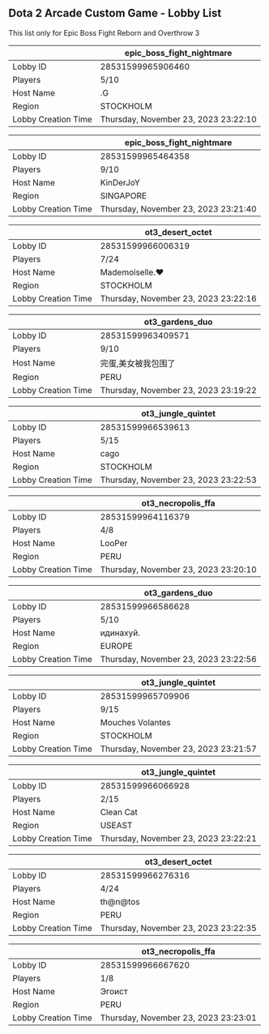 ## Dota 2 Arcade Custom Game - Lobby List

This list only for Epic Boss Fight Reborn and Overthrow 3

|  | epic_boss_fight_nightmare |
| ------ | ------ |
| Lobby ID | 28531599965906460 |
| Players | 5/10 |
| Host Name | .G |
| Region | STOCKHOLM |
| Lobby Creation Time | Thursday, November 23, 2023 23:22:10 |


|  | epic_boss_fight_nightmare |
| ------ | ------ |
| Lobby ID | 28531599965464358 |
| Players | 9/10 |
| Host Name | KinDerJoY |
| Region | SINGAPORE |
| Lobby Creation Time | Thursday, November 23, 2023 23:21:40 |


|  | ot3_desert_octet |
| ------ | ------ |
| Lobby ID | 28531599966006319 |
| Players | 7/24 |
| Host Name | Mademoiselle.♥ |
| Region | STOCKHOLM |
| Lobby Creation Time | Thursday, November 23, 2023 23:22:16 |


|  | ot3_gardens_duo |
| ------ | ------ |
| Lobby ID | 28531599963409571 |
| Players | 9/10 |
| Host Name | 完蛋,美女被我包围了 |
| Region | PERU |
| Lobby Creation Time | Thursday, November 23, 2023 23:19:22 |


|  | ot3_jungle_quintet |
| ------ | ------ |
| Lobby ID | 28531599966539613 |
| Players | 5/15 |
| Host Name | cago |
| Region | STOCKHOLM |
| Lobby Creation Time | Thursday, November 23, 2023 23:22:53 |


|  | ot3_necropolis_ffa |
| ------ | ------ |
| Lobby ID | 28531599964116379 |
| Players | 4/8 |
| Host Name | LooPer |
| Region | PERU |
| Lobby Creation Time | Thursday, November 23, 2023 23:20:10 |


|  | ot3_gardens_duo |
| ------ | ------ |
| Lobby ID | 28531599966586628 |
| Players | 5/10 |
| Host Name | идинахуй. |
| Region | EUROPE |
| Lobby Creation Time | Thursday, November 23, 2023 23:22:56 |


|  | ot3_jungle_quintet |
| ------ | ------ |
| Lobby ID | 28531599965709906 |
| Players | 9/15 |
| Host Name | Mouches Volantes |
| Region | STOCKHOLM |
| Lobby Creation Time | Thursday, November 23, 2023 23:21:57 |


|  | ot3_jungle_quintet |
| ------ | ------ |
| Lobby ID | 28531599966066928 |
| Players | 2/15 |
| Host Name | Clean Cat |
| Region | USEAST |
| Lobby Creation Time | Thursday, November 23, 2023 23:22:21 |


|  | ot3_desert_octet |
| ------ | ------ |
| Lobby ID | 28531599966276316 |
| Players | 4/24 |
| Host Name | th@n@tos |
| Region | PERU |
| Lobby Creation Time | Thursday, November 23, 2023 23:22:35 |


|  | ot3_necropolis_ffa |
| ------ | ------ |
| Lobby ID | 28531599966667620 |
| Players | 1/8 |
| Host Name | Эгоист |
| Region | PERU |
| Lobby Creation Time | Thursday, November 23, 2023 23:23:01 |


